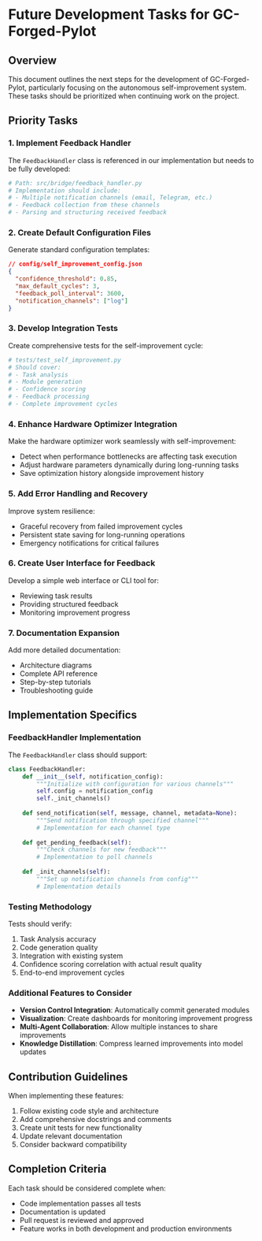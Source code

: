 # Future Development Tasks for GC-Forged-Pylot

## Overview

This document outlines the next steps for the development of GC-Forged-Pylot, particularly focusing on the autonomous self-improvement system. These tasks should be prioritized when continuing work on the project.

## Priority Tasks

### 1. Implement Feedback Handler

The `FeedbackHandler` class is referenced in our implementation but needs to be fully developed:

```python
# Path: src/bridge/feedback_handler.py
# Implementation should include:
# - Multiple notification channels (email, Telegram, etc.)
# - Feedback collection from these channels
# - Parsing and structuring received feedback
```

### 2. Create Default Configuration Files

Generate standard configuration templates:

```json
// config/self_improvement_config.json
{
  "confidence_threshold": 0.85,
  "max_default_cycles": 3,
  "feedback_poll_interval": 3600,
  "notification_channels": ["log"]
}
```

### 3. Develop Integration Tests

Create comprehensive tests for the self-improvement cycle:

```python
# tests/test_self_improvement.py
# Should cover:
# - Task analysis
# - Module generation
# - Confidence scoring
# - Feedback processing
# - Complete improvement cycles
```

### 4. Enhance Hardware Optimizer Integration

Make the hardware optimizer work seamlessly with self-improvement:

- Detect when performance bottlenecks are affecting task execution
- Adjust hardware parameters dynamically during long-running tasks
- Save optimization history alongside improvement history

### 5. Add Error Handling and Recovery

Improve system resilience:

- Graceful recovery from failed improvement cycles
- Persistent state saving for long-running operations
- Emergency notifications for critical failures

### 6. Create User Interface for Feedback

Develop a simple web interface or CLI tool for:

- Reviewing task results
- Providing structured feedback
- Monitoring improvement progress

### 7. Documentation Expansion

Add more detailed documentation:

- Architecture diagrams
- Complete API reference
- Step-by-step tutorials
- Troubleshooting guide

## Implementation Specifics

### FeedbackHandler Implementation

The `FeedbackHandler` class should support:

```python
class FeedbackHandler:
    def __init__(self, notification_config):
        """Initialize with configuration for various channels"""
        self.config = notification_config
        self._init_channels()
    
    def send_notification(self, message, channel, metadata=None):
        """Send notification through specified channel"""
        # Implementation for each channel type
    
    def get_pending_feedback(self):
        """Check channels for new feedback"""
        # Implementation to poll channels
    
    def _init_channels(self):
        """Set up notification channels from config"""
        # Implementation details
```

### Testing Methodology

Tests should verify:

1. Task Analysis accuracy
2. Code generation quality
3. Integration with existing system
4. Confidence scoring correlation with actual result quality
5. End-to-end improvement cycles

### Additional Features to Consider

- **Version Control Integration**: Automatically commit generated modules
- **Visualization**: Create dashboards for monitoring improvement progress
- **Multi-Agent Collaboration**: Allow multiple instances to share improvements
- **Knowledge Distillation**: Compress learned improvements into model updates

## Contribution Guidelines

When implementing these features:

1. Follow existing code style and architecture
2. Add comprehensive docstrings and comments
3. Create unit tests for new functionality
4. Update relevant documentation
5. Consider backward compatibility

## Completion Criteria

Each task should be considered complete when:

- Code implementation passes all tests
- Documentation is updated
- Pull request is reviewed and approved
- Feature works in both development and production environments
